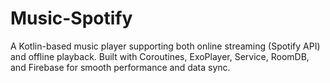 # Music-Spotify
A Kotlin-based music player supporting both online streaming (Spotify API) and offline playback. Built with Coroutines, ExoPlayer, Service, RoomDB, and Firebase for smooth performance and data sync.
